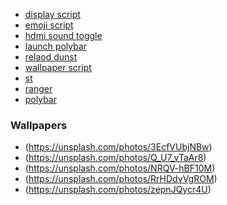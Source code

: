 
- [display script](https://gist.github.com/amanusk/6b79d407945ca79caa945ce2658fd987)
- [emoji script](https://github.com/LukeSmithxyz/voidrice/blob/master/.local/bin/dmenuunicode)
- [hdmi sound toggle](https://wiki.archlinux.org/index.php/PulseAudio/Examples)
- [launch polybar](https://wiki.archlinux.org/index.php/Polybar)
- [relaod dunst](https://github.com/dylanaraps/pywal/issues/322)
- [wallpaper script](https://gist.github.com/jazzsewera/0758c9c08320b890af390b179e484f08)
- [st](https://github.com/LukeSmithxyz/st)
- [ranger](https://github.com/LukeSmithxyz)
- [polybar](https://github.com/ngynLk/polybar-themes/tree/master/transparent)

### Wallpapers

- (https://unsplash.com/photos/3EcfVUbjNBw)
- (https://unsplash.com/photos/Q_U7_vTaAr8)
- (https://unsplash.com/photos/NRQV-hBF10M)
- (https://unsplash.com/photos/RrHDdvVgROM)
- (https://unsplash.com/photos/zepnJQycr4U)
